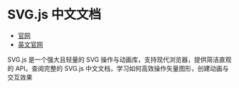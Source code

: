 # SVG.js 中文文档

- [官网](https://svgjs.com.cn/)
- [英文官网](https://svgjs.dev/)

SVG.js 是一个强大且轻量的 SVG 操作与动画库，支持现代浏览器，提供简洁直观的 API。查阅完整的 SVG.js 中文文档，学习如何高效操作矢量图形，创建动画与交互效果

